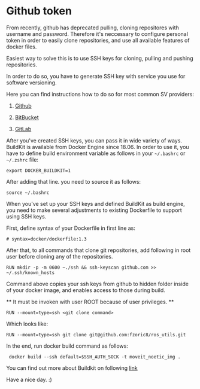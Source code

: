 # Github token

From recently, github has deprecated pulling, cloning repositores 
with username and password. Therefore it's neccessary to 
configure personal token in order to easily clone repositories, and
use all available features of docker files. 

Easiest way to solve this is to use SSH keys for cloning, 
pulling and pushing repositories. 

In order to do so, you have to generate SSH key with service 
you use for software versioning. 

Here you can find instructions how to do so for most common SV 
providers: 

1. [Github](https://docs.github.com/en/github/authenticating-to-github/connecting-to-github-with-ssh/generating-a-new-ssh-key-and-adding-it-to-the-ssh-agent)  

2. [BitBucket](https://support.atlassian.com/bitbucket-cloud/docs/set-up-an-ssh-key/)  

3. [GitLab](https://docs.gitlab.com/ee/ssh/)  

After you've created SSH keys, you can pass it in wide 
variety of ways. BuildKit is available from Docker Engine 
since 18.06. In order to use it, you have to define 
build environment variable as follows in your `~/.bashrc` or `~/.zshrc` file: 
```
export DOCKER_BUILDKIT=1
```
After adding that line. you need to source it as follows: 
```
source ~/.bashrc
```

When you've set up your SSH keys and defined BuildKit as 
build engine, you need to make several adjustments to existing 
Dockerfile to support using SSH keys. 

First, define syntax of your Dockerfile in first line as: 
```
# syntax=docker/dockerfile:1.3
```

After that, to all commands that clone git repositories, 
add following in root user before cloning any of the repositories. 
```
RUN mkdir -p -m 0600 ~./ssh && ssh-keyscan github.com >> ~/.ssh/known_hosts
```
Command above copies your ssh keys from github to hidden folder inside 
of your docker image, and enables access to those during build. 

** It must be invoken with user ROOT because of user privileges. **

```
RUN --mount=type=ssh <git clone command> 
```

Which looks like: 
```
RUN --mount=type=ssh git clone git@github.com:fzoric8/ros_utils.git 
```

In the end, run docker build command as follows: 
```
 docker build --ssh default=$SSH_AUTH_SOCK -t moveit_noetic_img .
```

You can find out more about Buildkit on following [link](https://docs.docker.com/develop/develop-images/build_enhancements/) 

Have a nice day. :) 

